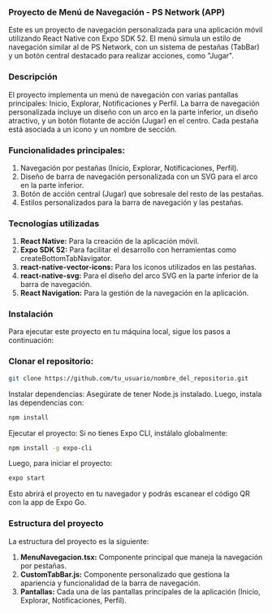 ### Proyecto de Menú de Navegación - PS Network (APP)

Este es un proyecto de navegación personalizada para una aplicación móvil utilizando React Native con Expo SDK 52. El menú simula un estilo de navegación similar al de PS Network, con un sistema de pestañas (TabBar) y un botón central destacado para realizar acciones, como "Jugar".

### Descripción

El proyecto implementa un menú de navegación con varias pantallas principales: Inicio, Explorar, Notificaciones y Perfil. La barra de navegación personalizada incluye un diseño con un arco en la parte inferior, un diseño atractivo, y un botón flotante de acción (Jugar) en el centro. Cada pestaña está asociada a un icono y un nombre de sección.

### Funcionalidades principales:

1. Navegación por pestañas (Inicio, Explorar, Notificaciones, Perfil).
2. Diseño de barra de navegación personalizada con un SVG para el arco en la parte inferior.
3. Botón de acción central (Jugar) que sobresale del resto de las pestañas.
4. Estilos personalizados para la barra de navegación y las pestañas.

### Tecnologías utilizadas

1. **React Native:** Para la creación de la aplicación móvil.
2. **Expo SDK 52:** Para facilitar el desarrollo con herramientas como createBottomTabNavigator.
3. **react-native-vector-icons:** Para los iconos utilizados en las pestañas.
4. **react-native-svg:** Para el diseño del arco SVG en la parte inferior de la barra de navegación.
5. **React Navigation:** Para la gestión de la navegación en la aplicación.

### Instalación

Para ejecutar este proyecto en tu máquina local, sigue los pasos a continuación:

### Clonar el repositorio:

```bash
git clone https://github.com/tu_usuario/nombre_del_repositorio.git
```

Instalar dependencias: Asegúrate de tener Node.js instalado. Luego, instala las dependencias con:

```bash
npm install
```

Ejecutar el proyecto: Si no tienes Expo CLI, instálalo globalmente:

```bash
npm install -g expo-cli
```

Luego, para iniciar el proyecto:

```bash
expo start
```

Esto abrirá el proyecto en tu navegador y podrás escanear el código QR con la app de Expo Go.

### Estructura del proyecto

La estructura del proyecto es la siguiente:

1. **MenuNavegacion.tsx:** Componente principal que maneja la navegación por pestañas.
2. **CustomTabBar.js:** Componente personalizado que gestiona la apariencia y funcionalidad de la barra de navegación.
3. **Pantallas:** Cada una de las pantallas principales de la aplicación (Inicio, Explorar, Notificaciones, Perfil).
